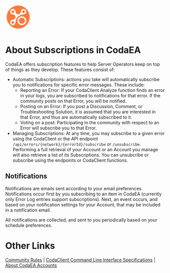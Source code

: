 ﻿![Coda Logo](https://github.com/info-tpr/CodaEA/blob/main/images/CodaLogo-Imageonly-transparent.png?raw=true)

# About Subscriptions in CodaEA

CodaEA offers subscription features to help Server Operators keep on top of things as they develop.  These features consist of:

- Automatic Subscriptions: actions you take will automatically subscribe you to notifications for specific error messages.  These include:
    - Reporting an Error:  If your CodaClient Analyze function finds an error in your logs, you are subscribed to notifications for that error.  If the community posts on that Error, you will be notified.
    - Posting on an Error:  If you post a Discussion, Comment, or Troubleshooting Solution, it is assumed that you are interested in that Error, and thus are automatically subscribed to it.
    - Voting on a post:  Participating in the community with respect to an Error will subscribe you to that Error.
- Managing Subscriptions:  At any time, you may subscribe to a given error using the CodaClient or the API endpoint `/api/errors/{network}/{errorId}/subscribe` or `/unsubscribe`. Performing a full retrieval of your Account or an Account you manage will also retrieve a list of its Subscriptions.  You can unsubcribe or subscribe using the endpoints or CodaClient functions.

## Notifications

Notifications are emails sent according to your email preferences. Notifications occur first by you subscribing to an item in CodaEA (currently only Error Log entries support subscriptions).  Next, an event occurs, and based on your notification settings for your Account, that may be included in a notification email.

All notifications are collected, and sent to you periodically based on your schedule preferences.


# Other Links

[Community Rules](Community_Rules.md) | [CodaClient Command Line Interface Specifications](CodaClient_CLI.md) | [About CodaEA Accounts](Coda_Accounts.md) 
